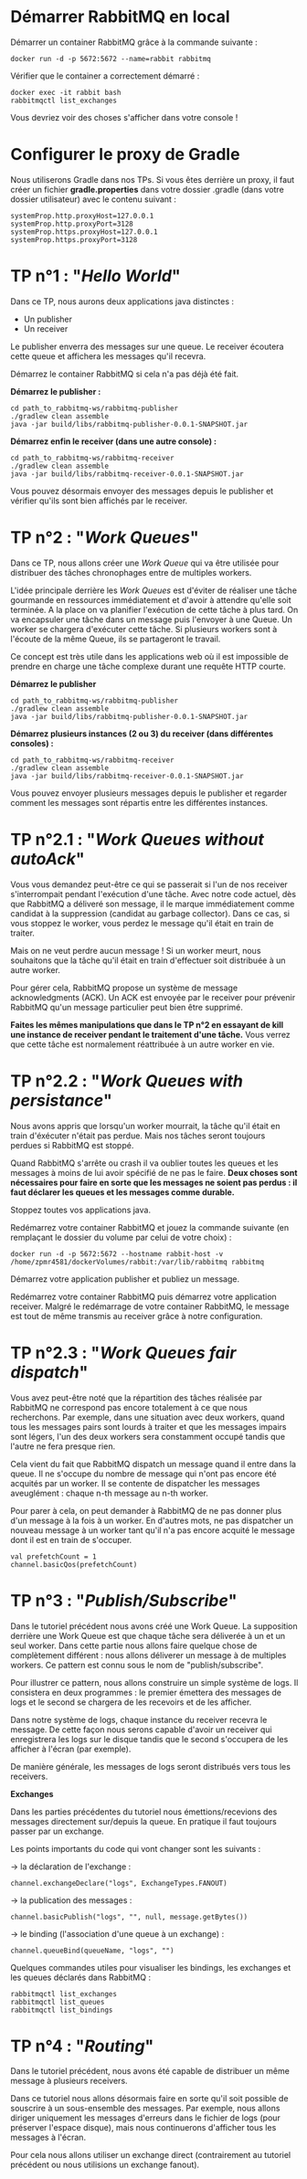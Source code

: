 # Démarrer RabbitMQ en local

Démarrer un container RabbitMQ grâce à la commande suivante :

```
docker run -d -p 5672:5672 --name=rabbit rabbitmq
```

Vérifier que le container a correctement démarré :

```
docker exec -it rabbit bash
rabbitmqctl list_exchanges
```

Vous devriez voir des choses s'afficher dans votre console !

# Configurer le proxy de Gradle

Nous utiliserons Gradle dans nos TPs. Si vous êtes derrière un proxy, il faut créer un fichier **gradle.properties** dans votre dossier .gradle (dans votre dossier utilisateur) avec le contenu suivant : 

```
systemProp.http.proxyHost=127.0.0.1
systemProp.http.proxyPort=3128
systemProp.https.proxyHost=127.0.0.1
systemProp.https.proxyPort=3128
```

# TP n°1 : "_Hello World_"

Dans ce TP, nous aurons deux applications java distinctes :

- Un publisher
- Un receiver

Le publisher enverra des messages sur une queue.
Le receiver écoutera cette queue et affichera les messages qu'il recevra.

Démarrez le container RabbitMQ si cela n'a pas déjà été fait.

**Démarrez le publisher :**
```
cd path_to_rabbitmq-ws/rabbitmq-publisher
./gradlew clean assemble
java -jar build/libs/rabbitmq-publisher-0.0.1-SNAPSHOT.jar
```

**Démarrez enfin le receiver (dans une autre console) :**
```
cd path_to_rabbitmq-ws/rabbitmq-receiver
./gradlew clean assemble
java -jar build/libs/rabbitmq-receiver-0.0.1-SNAPSHOT.jar
```

Vous pouvez désormais envoyer des messages depuis le publisher et vérifier qu'ils sont bien affichés par le receiver.

# TP n°2 : "_Work Queues_"

Dans ce TP, nous allons créer une _Work Queue_ qui va être utilisée pour distribuer des tâches chronophages entre de multiples workers.

L'idée principale derrière les _Work Queues_ est d'éviter de réaliser une tâche gourmande en ressources immédiatement et d'avoir à attendre qu'elle soit terminée. A la place on va planifier l'exécution de cette tâche à plus tard. On va encapsuler une tâche dans un message puis l'envoyer à une Queue. Un worker se chargera d'exécuter cette tâche. Si plusieurs workers sont à l'écoute de la même Queue, ils se partageront le travail.

Ce concept est très utile dans les applications web où il est impossible de prendre en charge une tâche complexe durant une requête HTTP courte.

**Démarrez le publisher**

```
cd path_to_rabbitmq-ws/rabbitmq-publisher
./gradlew clean assemble
java -jar build/libs/rabbitmq-publisher-0.0.1-SNAPSHOT.jar
```

**Démarrez plusieurs instances (2 ou 3) du receiver (dans différentes consoles) :**
```
cd path_to_rabbitmq-ws/rabbitmq-receiver
./gradlew clean assemble
java -jar build/libs/rabbitmq-receiver-0.0.1-SNAPSHOT.jar
```

Vous pouvez envoyer plusieurs messages depuis le publisher et regarder comment les messages sont répartis entre les différentes instances.


# TP n°2.1 : "_Work Queues without autoAck_"

Vous vous demandez peut-être ce qui se passerait si l'un de nos receiver s'interrompait pendant l'exécution d'une tâche. Avec notre code actuel, dès que RabbitMQ a déliveré son message, il le marque immédiatement comme candidat à la suppression (candidat au garbage collector). Dans ce cas, si vous stoppez le worker, vous perdez le message qu'il était en train de traiter.

Mais on ne veut perdre aucun message ! Si un worker meurt, nous souhaitons que la tâche qu'il était en train d'effectuer soit distribuée à un autre worker.

Pour gérer cela, RabbitMQ propose un système de message acknowledgments (ACK). Un ACK est envoyée par le receiver pour prévenir RabbitMQ qu'un message particulier peut bien être supprimé.

**Faites les mêmes manipulations que dans le TP n°2 en essayant de kill une instance de receiver pendant le traitement d'une tâche.** Vous verrez que cette tâche est normalement réattribuée à un autre worker en vie.

# TP n°2.2 : "_Work Queues with persistance_"

Nous avons appris que lorsqu'un worker mourrait, la tâche qu'il était en train d'éxécuter n'était pas perdue. Mais nos tâches seront toujours perdues si RabbitMQ est stoppé.

Quand RabbitMQ s'arrête ou crash il va oublier toutes les queues et les messages à moins de lui avoir spécifié de ne pas le faire. **Deux choses sont nécessaires pour faire en sorte que les messages ne soient pas perdus : il faut déclarer les queues et les messages comme durable.**

 Stoppez toutes vos applications java.
 
 Redémarrez votre container RabbitMQ et jouez la commande suivante (en remplaçant le dossier du volume par celui de votre choix) : 
```
docker run -d -p 5672:5672 --hostname rabbit-host -v /home/zpmr4581/dockerVolumes/rabbit:/var/lib/rabbitmq rabbitmq
```

Démarrez votre application publisher et publiez un message.

Redémarrez votre container RabbitMQ puis démarrez votre application receiver. Malgré le redémarrage de votre container RabbitMQ, le message est tout de même transmis au receiver grâce à notre configuration.

# TP n°2.3 : "_Work Queues fair dispatch_"

Vous avez peut-être noté que la répartition des tâches réalisée par RabbitMQ ne correspond pas encore totalement à ce que nous recherchons. Par exemple, dans une situation avec deux workers, quand tous les messages pairs sont lourds à traiter et que les messages impairs sont légers, l'un des deux workers sera constamment occupé tandis que l'autre ne fera presque rien.

Cela vient du fait que RabbitMQ dispatch un message quand il entre dans la queue. Il ne s'occupe du nombre de message qui n'ont pas encore été acquités par un worker. Il se contente de dispatcher les messages aveuglément : chaque n-th message au n-th worker.

Pour parer à cela, on peut demander à RabbitMQ de ne pas donner plus d'un message à la fois à un worker. En d'autres mots, ne pas dispatcher un nouveau message à un worker tant qu'il n'a pas encore acquité le message dont il est en train de s'occuper.

```
val prefetchCount = 1
channel.basicQos(prefetchCount)
```

# TP n°3 : "_Publish/Subscribe_"

Dans le tutoriel précédent nous avons créé une Work Queue. La supposition derrière une Work Queue est que chaque tâche sera déliverée à un et un seul worker. Dans cette partie nous allons faire quelque chose de complètement différent : nous allons déliverer un message à de multiples workers. Ce pattern est connu sous le nom de "publish/subscribe".

Pour illustrer ce pattern, nous allons construire un simple système de logs. Il consistera en deux programmes : le premier émettera des messages de logs et le second se chargera de les recevoirs et de les afficher.

Dans notre système de logs, chaque instance du receiver recevra le message. De cette façon nous serons capable d'avoir un receiver qui enregistrera les logs sur le disque tandis que le second s'occupera de les afficher à l'écran (par exemple).

De manière générale, les messages de logs seront distribués vers tous les receivers.

**Exchanges**

Dans les parties précédentes du tutoriel nous émettions/recevions des messages directement sur/depuis la queue. En pratique il faut toujours passer par un exchange.

Les points importants du code qui vont changer sont les suivants :

-> la déclaration de l'exchange :
```
channel.exchangeDeclare("logs", ExchangeTypes.FANOUT)
```

-> la publication des messages :
```
channel.basicPublish("logs", "", null, message.getBytes())
```

-> le binding (l'association d'une queue à un exchange) :
```
channel.queueBind(queueName, "logs", "")
```

Quelques commandes utiles pour visualiser les bindings, les exchanges et les queues déclarés dans RabbitMQ : 

```
rabbitmqctl list_exchanges
rabbitmqctl list_queues
rabbitmqctl list_bindings
```

# TP n°4 : "_Routing_"

Dans le tutoriel précédent, nous avons été capable de distribuer un même message à plusieurs receivers.

Dans ce tutoriel nous allons désormais faire en sorte qu'il soit possible de souscrire à un sous-ensemble des messages. Par exemple, nous allons diriger uniquement les messages d'erreurs dans le fichier de logs (pour préserver l'espace disque), mais nous continuerons d'afficher tous les messages à l'écran.

Pour cela nous allons utiliser un exchange direct (contrairement au tutoriel précédent ou nous utilisions un exchange fanout).
